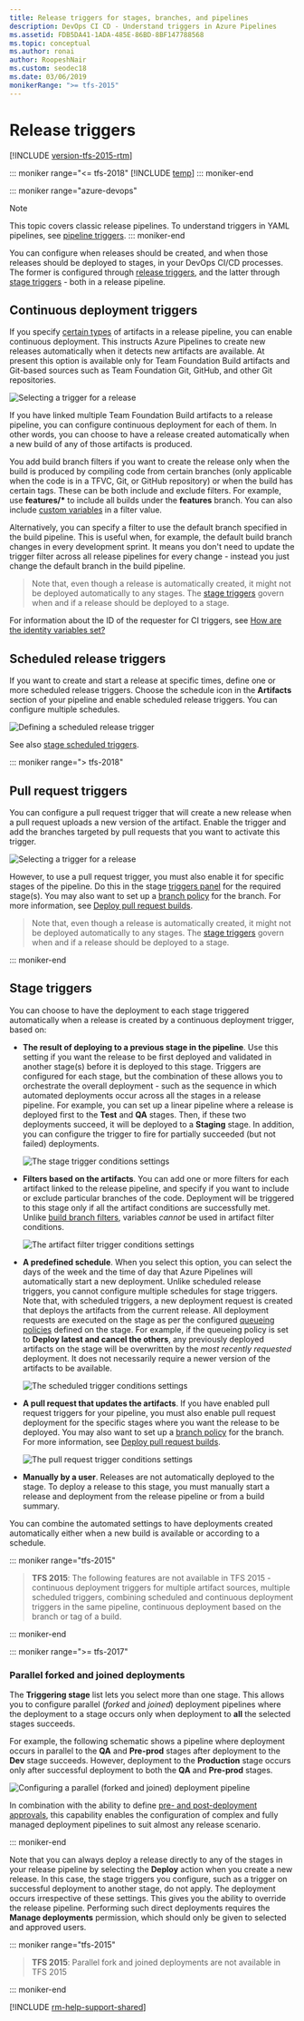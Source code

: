 ```yaml
---
title: Release triggers for stages, branches, and pipelines
description: DevOps CI CD - Understand triggers in Azure Pipelines
ms.assetid: FDB5DA41-1ADA-485E-86BD-8BF147788568
ms.topic: conceptual
ms.author: ronai
author: RoopeshNair
ms.custom: seodec18
ms.date: 03/06/2019
monikerRange: ">= tfs-2015"
---
```


# Release triggers

[!INCLUDE [version-tfs-2015-rtm](../includes/version-tfs-2015-rtm.md)]

::: moniker range="<= tfs-2018"
[!INCLUDE [temp](../includes/concept-rename-note.md)]
::: moniker-end

::: moniker range="azure-devops"

> [!NOTE]
> This topic covers classic release pipelines. To understand triggers in YAML pipelines, see [pipeline triggers](../build/triggers.md).
> ::: moniker-end

You can configure when releases should be created, and when those releases should be deployed to stages,
in your DevOps CI/CD processes.
The former is configured through [release triggers](#release-triggers),
and the latter through [stage triggers](#env-triggers) - both in a release pipeline.

<h2 id="release-triggers">Continuous deployment triggers</h2>

If you specify [certain types](artifacts.md#sources) of
artifacts in a release pipeline, you can enable continuous deployment.
This instructs Azure Pipelines to create
new releases automatically when it detects new artifacts
are available. At present this option is available only for Team Foundation Build artifacts
and Git-based sources such as Team Foundation Git, GitHub, and other Git repositories.

![Selecting a trigger for a release](media/trigger-01.png)

If you have linked multiple Team Foundation Build artifacts to a release pipeline,
you can configure continuous deployment for each of them.
In other words, you can choose to have a release created automatically when a new build
of any of those artifacts is produced.

You add build branch filters if you want to create the release only
when the build is produced by compiling code from certain branches
(only applicable when the code is in a TFVC, Git, or GitHub repository)
or when the build has certain tags. These can be both include and exclude filters.
For example, use **features/\*** to include all builds under the **features** branch.
You can also include [custom variables](variables.md) in a filter value.

Alternatively, you can specify a filter to use the default branch specified
in the build pipeline. This is useful when, for example, the default build branch
changes in every development sprint. It means you don't need to update the trigger
filter across all release pipelines for every change - instead you just change the
default branch in the build pipeline.

> Note that, even though a release is automatically created, it
> might not be deployed automatically to any stages. The
> [stage triggers](#env-triggers) govern when and if a release should be deployed to a stage.

For information about the ID of the requester for CI triggers, see [How are the identity variables set?](../build/variables.md#how-are-the-identity-variables-set)

<h2 id="scheduled-triggers">Scheduled release triggers</h2>

If you want to create and start a release at specific times, define one or more
scheduled release triggers. Choose the schedule icon in the **Artifacts** section of your
pipeline and enable scheduled release triggers. You can configure multiple schedules.

![Defining a scheduled release trigger](media/trigger-04.png)

See also [stage scheduled triggers](#stage-scheduled-triggers).

::: moniker range="> tfs-2018"

<h2 id="prsettrigger">Pull request triggers</h2>

You can configure a pull request trigger that will create a new release when a pull request
uploads a new version of the artifact. Enable the trigger and add the branches targeted by pull requests
that you want to activate this trigger.

![Selecting a trigger for a release](media/trigger-01a.png)

However, to use a pull request trigger, you must also enable it for specific stages of the pipeline.
Do this in the stage [triggers panel](#prtrigger) for the required stage(s).
You may also want to set up a [branch policy](../../repos/git/pr-status-policy.md) for the branch. For more information, see [Deploy pull request builds](deploy-pull-request-builds.md).

> Note that, even though a release is automatically created, it
> might not be deployed automatically to any stages. The
> [stage triggers](#env-triggers) govern when and if a release should be deployed to a stage.

::: moniker-end

<h2 id="env-triggers">Stage triggers</h2>

You can choose to have the deployment to each stage triggered automatically
when a release is created by a continuous deployment trigger, based on:

- **The result of deploying to a previous stage in the pipeline**.
  Use this setting if you want the release to be first deployed and validated in
  another stage(s) before it is deployed to this stage.
  Triggers are configured for each stage,
  but the combination of these allows you to orchestrate
  the overall deployment - such as the sequence in which automated
  deployments occur across all the stages in a release
  pipeline. For example, you can set up a linear pipeline where
  a release is deployed first to the **Test** and **QA** stages.
  Then, if these two deployments succeed, it will be deployed to a **Staging**
  stage. In addition, you can configure the trigger to fire
  for partially succeeded (but not failed) deployments.

  ![The stage trigger conditions settings](media/trigger-02a.png)

- **Filters based on the artifacts**. You can add one or more filters for each artifact linked to the release pipeline,
  and specify if you want to include or exclude particular branches of the code.
  Deployment will be triggered to this stage only if all the artifact conditions are successfully met.
  Unlike [build branch filters](#release-triggers), variables _cannot_ be used in artifact filter conditions.

  ![The artifact filter trigger conditions settings](media/trigger-02b.png)

  <a name="stage-scheduled-triggers"></a>

- **A predefined schedule**. When you select this option,
  you can select the days of the week and the time of day that
  Azure Pipelines will automatically start a new deployment. Unlike scheduled
  release triggers, you cannot configure multiple schedules for stage triggers.
  Note that, with scheduled triggers, a new deployment request is created that deploys the
  artifacts from the current release. All deployment requests are executed on the stage as per the configured [queueing policies](../process/stages.md?tabs=classic#queuing-policies) defined on the stage.
  For example, if the queueing policy is set to **Deploy latest and cancel the others**, any previously deployed artifacts
  on the stage will be overwritten by the _most recently requested_ deployment. It does not necessarily require a newer version of the artifacts to be
  available.

  ![The scheduled trigger conditions settings](media/trigger-02.png)

<a name="prtrigger"></a>

- **A pull request that updates the artifacts**. If you have enabled
  pull request triggers for your pipeline, you must also enable
  pull request deployment for the specific stages where you want the release to be deployed.
  You may also want to set up a [branch policy](../../repos/git/pr-status-policy.md) for the branch. For more information, see [Deploy pull request builds](deploy-pull-request-builds.md).

  ![The pull request trigger conditions settings](media/trigger-02c.png)

- **Manually by a user**. Releases are
  not automatically deployed to the stage. To
  deploy a release to this stage, you must manually
  start a release and deployment from the release pipeline
  or from a build summary.

You can combine the automated settings to have deployments created
automatically either when a new build is available or according to
a schedule.

::: moniker range="tfs-2015"

> **TFS 2015**: The following features are not available in TFS 2015 -
> continuous deployment triggers for multiple artifact sources,
> multiple scheduled triggers, combining scheduled and continuous deployment triggers in the same pipeline,
> continuous deployment based on the branch or tag of a build.

::: moniker-end

::: moniker range=">= tfs-2017"

### Parallel forked and joined deployments

The **Triggering stage** list lets you select
more than one stage. This allows you to
configure parallel (_forked_ and _joined_) deployment
pipelines where the deployment to a stage occurs
only when deployment to **all** the selected
stages succeeds.

For example, the following schematic shows a pipeline
where deployment occurs in parallel to the **QA** and
**Pre-prod** stages after deployment to the **Dev**
stage succeeds. However, deployment to the
**Production** stage occurs only after successful
deployment to both the **QA** and **Pre-prod** stages.

![Configuring a parallel (forked and joined) deployment pipeline](media/trigger-03.png)

In combination with the ability to define
[pre- and post-deployment approvals](approvals/approvals.md),
this capability enables the configuration of complex
and fully managed deployment pipelines to suit
almost any release scenario.

::: moniker-end

Note that you can always deploy a release directly to any of the
stages in your release pipeline by selecting the
**Deploy** action when you create a new release. In this case, the
stage triggers you configure, such as a trigger
on successful deployment to another stage, do not
apply. The deployment occurs irrespective of these settings.
This gives you the ability to override the release
pipeline. Performing such direct deployments requires
the **Manage deployments** permission, which should
only be given to selected and approved users.

::: moniker range="tfs-2015"

> **TFS 2015**: Parallel fork and joined deployments are not available in TFS 2015

::: moniker-end

[!INCLUDE [rm-help-support-shared](../includes/rm-help-support-shared.md)]
